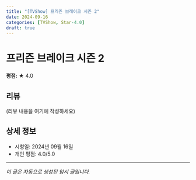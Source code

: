 ```yaml
---
title: "[TVShow] 프리즌 브레이크 시즌 2"
date: 2024-09-16
categories: [TVShow, Star-4.0]
draft: true
---
```


# 프리즌 브레이크 시즌 2

**평점:** ★ 4.0

## 리뷰

(리뷰 내용을 여기에 작성하세요)

## 상세 정보

- 시청일: 2024년 09월 16일
- 개인 평점: 4.0/5.0

---

*이 글은 자동으로 생성된 임시 글입니다.*
